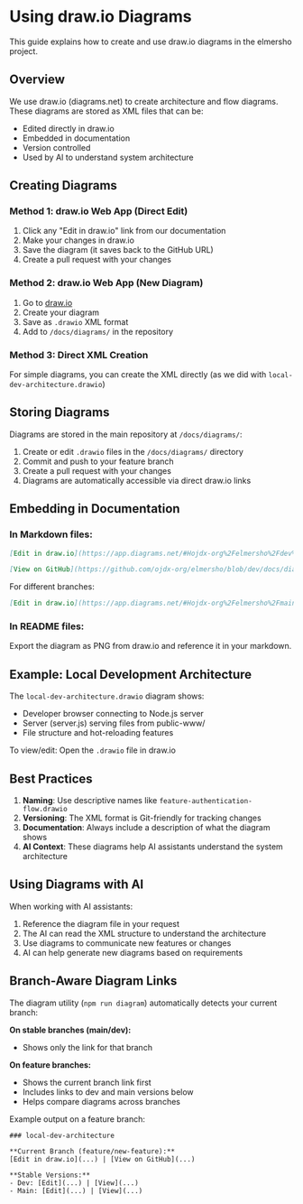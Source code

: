 # Using draw.io Diagrams

This guide explains how to create and use draw.io diagrams in the elmersho project.

## Overview

We use draw.io (diagrams.net) to create architecture and flow diagrams. These diagrams are stored as XML files that can be:
- Edited directly in draw.io
- Embedded in documentation
- Version controlled
- Used by AI to understand system architecture

## Creating Diagrams

### Method 1: draw.io Web App (Direct Edit)
1. Click any "Edit in draw.io" link from our documentation
2. Make your changes in draw.io
3. Save the diagram (it saves back to the GitHub URL)
4. Create a pull request with your changes

### Method 2: draw.io Web App (New Diagram)
1. Go to [draw.io](https://app.diagrams.net/)
2. Create your diagram
3. Save as `.drawio` XML format
4. Add to `/docs/diagrams/` in the repository

### Method 3: Direct XML Creation
For simple diagrams, you can create the XML directly (as we did with `local-dev-architecture.drawio`)

## Storing Diagrams

Diagrams are stored in the main repository at `/docs/diagrams/`:
1. Create or edit `.drawio` files in the `/docs/diagrams/` directory
2. Commit and push to your feature branch
3. Create a pull request with your changes
4. Diagrams are automatically accessible via direct draw.io links

## Embedding in Documentation

### In Markdown files:
```markdown
[Edit in draw.io](https://app.diagrams.net/#Hojdx-org%2Felmersho%2Fdev%2Fdocs%2Fdiagrams%2Fyour-diagram.drawio)

[View on GitHub](https://github.com/ojdx-org/elmersho/blob/dev/docs/diagrams/your-diagram.drawio)
```

For different branches:
```markdown
[Edit in draw.io](https://app.diagrams.net/#Hojdx-org%2Felmersho%2Fmain%2Fdocs%2Fdiagrams%2Fyour-diagram.drawio)
```

### In README files:
Export the diagram as PNG from draw.io and reference it in your markdown.

## Example: Local Development Architecture

The `local-dev-architecture.drawio` diagram shows:
- Developer browser connecting to Node.js server
- Server (server.js) serving files from public-www/
- File structure and hot-reloading features

To view/edit: Open the `.drawio` file in draw.io

## Best Practices

1. **Naming**: Use descriptive names like `feature-authentication-flow.drawio`
2. **Versioning**: The XML format is Git-friendly for tracking changes
3. **Documentation**: Always include a description of what the diagram shows
4. **AI Context**: These diagrams help AI assistants understand the system architecture

## Using Diagrams with AI

When working with AI assistants:
1. Reference the diagram file in your request
2. The AI can read the XML structure to understand the architecture
3. Use diagrams to communicate new features or changes
4. AI can help generate new diagrams based on requirements

## Branch-Aware Diagram Links

The diagram utility (`npm run diagram`) automatically detects your current branch:

**On stable branches (main/dev):**
- Shows only the link for that branch

**On feature branches:**
- Shows the current branch link first
- Includes links to dev and main versions below
- Helps compare diagrams across branches

Example output on a feature branch:
```
### local-dev-architecture

**Current Branch (feature/new-feature):**
[Edit in draw.io](...) | [View on GitHub](...)

**Stable Versions:**
- Dev: [Edit](...) | [View](...)
- Main: [Edit](...) | [View](...)
```